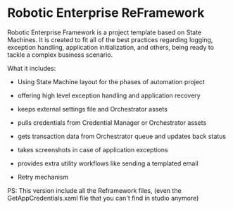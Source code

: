 # Robotic Enterprise ReFramework

Robotic Enterprise Framework is a project template based on State Machines. It is created to fit all of the best practices regarding logging, exception handling, application initialization, and others, being ready to tackle a complex business scenario.


What it includes:

* Using State Machine layout for the phases of automation project

* offering high level exception handling and application recovery

* keeps external settings file and Orchestrator assets

* pulls credentials from Credential Manager or Orchestrator assets

* gets transaction data from Orchestrator queue and updates back status

* takes screenshots in case of application exceptions

* provides extra utility workflows like sending a templated email

* Retry mechanism


PS: This version include all the Reframework files, (even the GetAppCredentials.xaml file that you can't find in studio anymore)
